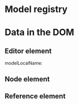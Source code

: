 # Model registry

# Data in the DOM

## Editor element

modelLocalName:

## Node element

## Reference element